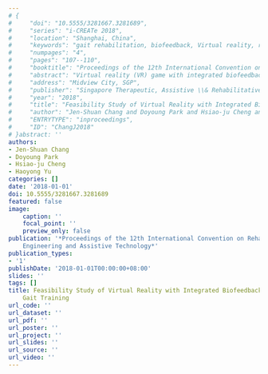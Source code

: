 ```yaml
---
# {
#     "doi": "10.5555/3281667.3281689",
#     "series": "i-CREATe 2018",
#     "location": "Shanghai, China",
#     "keywords": "gait rehabilitation, biofeedback, Virtual reality, robot-assisted therapy",
#     "numpages": "4",
#     "pages": "107--110",
#     "booktitle": "Proceedings of the 12th International Convention on Rehabilitation Engineering and Assistive Technology",
#     "abstract": "Virtual reality (VR) game with integrated biofeedback is developed for a robot-assisted gait therapy. Fourteen healthy individuals are recruited to validate the feasibility and usability of the virtual reality intervention. Significant differences are found in the outcomes of the trials suggesting that the VR game with integrated biofeedback has the potential to improve the motor function outcome compared to the result in the non-VR trial.",
#     "address": "Midview City, SGP",
#     "publisher": "Singapore Therapeutic, Assistive \\& Rehabilitative Technologies (START) Centre",
#     "year": "2018",
#     "title": "Feasibility Study of Virtual Reality with Integrated Biofeedback for Robot-Assisted Gait Training",
#     "author": "Jen-Shuan Chang and Doyoung Park and Hsiao-ju Cheng and Haoyong Yu",
#     "ENTRYTYPE": "inproceedings",
#     "ID": "ChangJ2018"
# }abstract: ''
authors:
- Jen-Shuan Chang
- Doyoung Park
- Hsiao-ju Cheng
- Haoyong Yu
categories: []
date: '2018-01-01'
doi: 10.5555/3281667.3281689
featured: false
image:
    caption: ''
    focal_point: ''
    preview_only: false
publication: '*Proceedings of the 12th International Convention on Rehabilitation
    Engineering and Assistive Technology*'
publication_types:
- '1'
publishDate: '2018-01-01T00:00:00+08:00'
slides: ''
tags: []
title: Feasibility Study of Virtual Reality with Integrated Biofeedback for Robot-Assisted
    Gait Training
url_code: ''
url_dataset: ''
url_pdf: ''
url_poster: ''
url_project: ''
url_slides: ''
url_source: ''
url_video: ''
---
```

